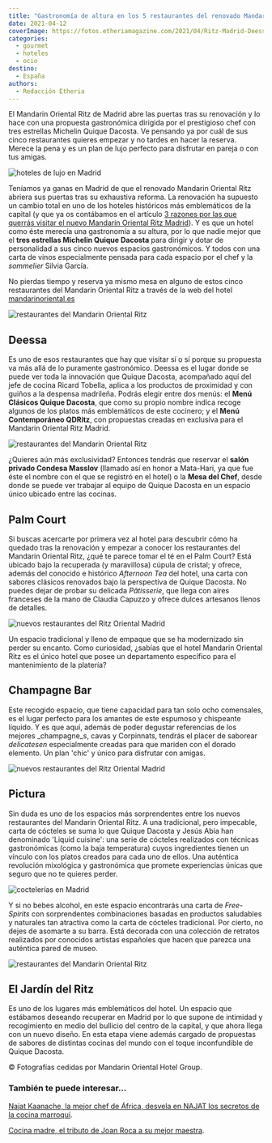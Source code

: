 ```yaml
---
title: "Gastronomía de altura en los 5 restaurantes del renovado Mandarin Oriental Ritz"
date: 2021-04-12
coverImage: https://fotos.etheriamagazine.com/2021/04/Ritz-Madrid-Deessa-gastronomia.jpg
categories: 
  - gourmet
  - hoteles
  - ocio
destino: 
  - España
authors: 
  - Redacción Etheria
---
```


El Mandarin Oriental Ritz de Madrid abre las puertas tras su renovación y lo hace con una propuesta gastronómica dirigida por el prestigioso chef con tres estrellas Michelin Quique Dacosta. Ve pensando ya por cuál de sus cinco restaurantes quieres empezar y no tardes en hacer la reserva. Merece la pena y es un plan de lujo perfecto para disfrutar en pareja o con tus amigas.

![hoteles de lujo en Madrid](https://fotos.etheriamagazine.com/2021/04/Ritz-cupula-cristal.jpg "Cúpula de cristal del Mandarin Oriental Ritz.")

Teníamos ya ganas en Madrid de que el renovado Mandarin Oriental Ritz abriera sus 
puertas tras su exhaustiva reforma. La renovación ha supuesto un cambio total en uno de 
los hoteles históricos más emblemáticos de la capital (y que ya os contábamos en el 
artículo [3 razones por las que querrás visitar el nuevo Mandarin Oriental Ritz 
Madrid](https://etheriamagazine.com/2020/02/18/nuevo-mandarin-oriental-ritz-madrid-hoteles-lujo/)). 
Y es que un hotel como éste merecía una gastronomía a su altura, por lo que nadie mejor 
que el **tres estrellas Michelin Quique Dacosta** para dirigir y dotar de personalidad a 
sus cinco nuevos espacios gastronómicos. Y todos con una carta de vinos especialmente 
pensada para cada espacio por el chef y la _sommelier_ Silvia García. 

No pierdas tiempo y reserva ya mismo mesa en alguno de estos cinco restaurantes del 
Mandarin Oriental Ritz a través de la web del hotel [mandarinoriental.es](https://www.mandarinoriental.es/madrid/hotel-ritz/fine-dining) 

![restaurantes del Mandarin Oriental Ritz](https://fotos.etheriamagazine.com/2021/04/Ritz-Madrid-Garden-Food.jpg "Delicatessen en el Jardín del Ritz.")

## Deessa

Es uno de esos restaurantes que hay que visitar sí o sí porque su propuesta va más allá 
de lo puramente gastronómico. Deessa es el lugar donde se puede ver toda la innovación 
que Quique Dacosta, acompañado aquí del jefe de cocina Ricard Tobella, aplica a los 
productos de proximidad y con guiños a la despensa madrileña. Podrás elegir entre dos 
menús: el **Menú Clásicos Quique Dacosta**, que como su propio nombre indica recoge 
algunos de los platos más emblemáticos de este cocinero; y el **Menú Contemporáneo 
QDRitz**, con propuestas creadas en exclusiva para el Mandarin Oriental Ritz Madrid. 

![restaurantes del Mandarin Oriental Ritz](https://fotos.etheriamagazine.com/2021/04/Ritz-Madrid-Deessa.jpg "Restauranta Deessa.")

¿Quieres aún más exclusividad? Entonces tendrás que reservar el **salón privado Condesa 
Masslov** (llamado así en honor a Mata-Hari, ya que fue éste el nombre con el que se 
registró en el hotel) o la **Mesa del Chef**, desde donde se puede ver trabajar al 
equipo de Quique Dacosta en un espacio único ubicado entre las cocinas. 

## Palm Court

Si buscas acercarte por primera vez al hotel para descubrir cómo ha quedado tras la 
renovación y empezar a conocer los restaurantes del Mandarin Oriental Ritz, ¿qué te 
parece tomar el té en el Palm Court? Está ubicado bajo la recuperada (y maravillosa) 
cúpula de cristal; y ofrece, además del conocido e histórico _Afternoon Tea_ del hotel, 
una carta con sabores clásicos renovados bajo la perspectiva de Quique Dacosta. No 
puedes dejar de probar su delicada _Pâtisserie_, que llega con aires franceses de la 
mano de Claudia Capuzzo y ofrece dulces artesanos llenos de detalles. 

![nuevos restaurantes del Ritz Oriental Madrid](https://fotos.etheriamagazine.com/2021/04/ritz-madrid-palm-court.jpg "Platos del Palm Court.")

Un espacio tradicional y lleno de empaque que se ha modernizado sin perder su encanto. 
Como curiosidad, ¿sabías que el hotel Mandarin Oriental Ritz es el único hotel que posee 
un departamento específico para el mantenimiento de la platería? 

## Champagne Bar

Este recogido espacio, que tiene capacidad para tan solo ocho comensales, es el lugar 
perfecto para los amantes de este espumoso y chispeante líquido. Y es que aquí, además 
de poder degustar referencias de los mejores _champagne_s, cavas y Corpinnats, tendrás 
el placer de saborear _delicatesen_ especialmente creadas para que mariden con el dorado 
elemento. Un plan 'chic' y único para disfrutar con amigas. 

![nuevos restaurantes del Ritz Oriental Madrid](https://fotos.etheriamagazine.com/2021/04/Ritz-Madrid-Champagne-bar-propuesta-gastronomica.jpg "Propuesta gastronómica del Champagne Bar.")

## Pictura

Sin duda es uno de los espacios más sorprendentes entre los nuevos restaurantes del 
Mandarin Oriental Ritz. A una tradicional, pero impecable, carta de cócteles se suma lo 
que Quique Dacosta y Jesús Abia han denominado 'Liquid cuisine': una serie de cócteles 
realizados con técnicas gastronómicas (como la baja temperatura) cuyos ingredientes 
tienen un vínculo con los platos creados para cada uno de ellos. Una auténtica 
revolución mixológica y gastronómica que promete experiencias únicas que seguro que no 
te quieres perder. 

![coctelerías en Madrid](https://fotos.etheriamagazine.com/2021/04/Ritz-Madrid-Liquid-Cuisine.jpg "'Liquid cuisine' en Pictura.")

Y si no bebes alcohol, en este espacio encontrarás una carta de _Free-Spirits_ con 
sorprendentes combinaciones basadas en productos saludables y naturales tan atractiva 
como la carta de cócteles tradicional. Por cierto, no dejes de asomarte a su barra. Está 
decorada con una colección de retratos realizados por conocidos artistas españoles que 
hacen que parezca una auténtica pared de museo. 

![restaurantes del Mandarin Oriental Ritz](https://fotos.etheriamagazine.com/2021/04/Ritz-Madrid-jardin.jpg "El Jardín del Mandarin Oriental Ritz.")

## El Jardín del Ritz

Es uno de los lugares más emblemáticos del hotel. Un espacio que estábamos deseando 
recuperar en Madrid por lo que supone de intimidad y recogimiento en medio del bullicio 
del centro de la capital, y que ahora llega con un nuevo diseño. En esta etapa viene 
además cargado de propuestas de sabores de distintas cocinas del mundo con el toque 
inconfundible de Quique Dacosta. 

© Fotografías cedidas por Mandarin Oriental Hotel Group. 

### También te puede interesar...

[Najat Kaanache, la mejor chef de África, desvela en NAJAT los secretos de la cocina 
marroquí](https://etheriamagazine.com/2021/02/04/najat-libro-cocina-marroqui-chef-najat-kaanache/). 

[Cocina madre, el tributo de Joan Roca a su mejor 
maestra](https://etheriamagazine.com/2021/04/03/nuevo-libro-joan-roca-cocina-madre/).
